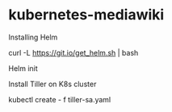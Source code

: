 # kubernetes-mediawiki
Installing Helm

  curl -L https://git.io/get_helm.sh | bash

  Helm init
  
Install Tiller on K8s cluster

  kubectl create - f tiller-sa.yaml

